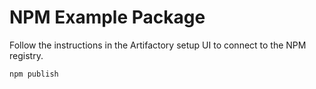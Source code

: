 # NPM Example Package

Follow the instructions in the Artifactory setup UI to connect to the NPM
registry.

```bash
npm publish
```
